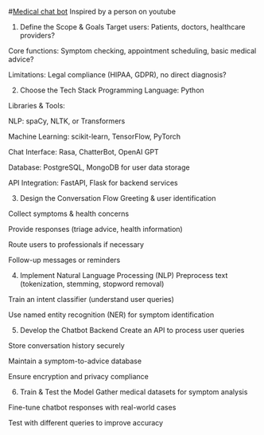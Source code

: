 #[Medical chat bot](https://github.com/hainguyen1511/Google-Colab/blob/main/Medical%20Bot.ipynb)
Inspired by a person on youtube
1. Define the Scope & Goals
Target users: Patients, doctors, healthcare providers?

Core functions: Symptom checking, appointment scheduling, basic medical advice?

Limitations: Legal compliance (HIPAA, GDPR), no direct diagnosis?

2. Choose the Tech Stack
Programming Language: Python

Libraries & Tools:

NLP: spaCy, NLTK, or Transformers

Machine Learning: scikit-learn, TensorFlow, PyTorch

Chat Interface: Rasa, ChatterBot, OpenAI GPT

Database: PostgreSQL, MongoDB for user data storage

API Integration: FastAPI, Flask for backend services

3. Design the Conversation Flow
Greeting & user identification

Collect symptoms & health concerns

Provide responses (triage advice, health information)

Route users to professionals if necessary

Follow-up messages or reminders

4. Implement Natural Language Processing (NLP)
Preprocess text (tokenization, stemming, stopword removal)

Train an intent classifier (understand user queries)

Use named entity recognition (NER) for symptom identification

5. Develop the Chatbot Backend
Create an API to process user queries

Store conversation history securely

Maintain a symptom-to-advice database

Ensure encryption and privacy compliance

6. Train & Test the Model
Gather medical datasets for symptom analysis

Fine-tune chatbot responses with real-world cases

Test with different queries to improve accuracy
